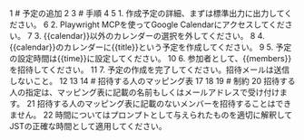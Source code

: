1 # 予定の追加
  2 
  3 # 手順
  4 
  5 1. 作成予定の詳細、まずは標準出力に出力してください。
  6 2. Playwright MCPを使ってGoogle Calendarにアクセスしてください。
  7 3. {{calendar}}以外のカレンダーの選択を外してください。
  8 4. {{calendar}}のカレンダーに{{title}}という予定を作成してください。
  9 5. 予定の設定時間は{{time}}に設定してください。
 10 6. 参加者として、{{members}}を招待してください。
 11 7. 予定の作成を完了してください。招待メールは送信しないこと。
 12 
 13 
 14 # 招待する人のマッピング表
 17 
 18 
 19 # 制約
 20 招待する人の指定は、マッピング表に記載の名前もしくはメールアドレスで受け付けます。
 21 招待する人のマッピング表に記載のないメンバーを招待することはできません。
 22 時間についてはプロンプトとして与えられたものを適切に解釈してJSTの正確な時間として適用してください。
